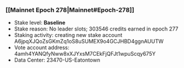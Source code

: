 ### [[Mainnet Epoch 278|Mainnet#Epoch-278]]
* Stake level: **Baseline**
* Stake reason: No leader slots; 303546 credits earned in epoch 277
* Staking activity: creating new stake account A6jpqXJQoZsGKmZq1oS8uSUMEX9o4GCJHBD4ggnAUUTW
* Vote account address: 4amh4YANQfyNww8xXJYxsM7CEkFjQFJt1wpuScqy675Y
* Data Center: 23470-US-Eatontown